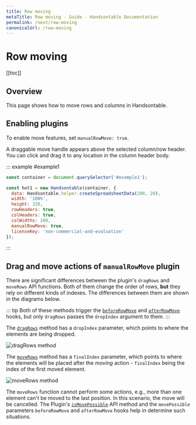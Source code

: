 ```yaml
---
title: Row moving
metaTitle: Row moving - Guide - Handsontable Documentation
permalink: /next/row-moving
canonicalUrl: /row-moving
---
```


# Row moving

[[toc]]

## Overview

This page shows how to move rows and columns in Handsontable.

## Enabling plugins

To enable move features, set `manualRowMove: true`.

A draggable move handle appears above the selected column/row header. You can click and drag it to any location in the column header body.

::: example #example1
```js
const container = document.querySelector('#example1');

const hot1 = new Handsontable(container, {
  data: Handsontable.helper.createSpreadsheetData(200, 20),
  width: '100%',
  height: 320,
  rowHeaders: true,
  colHeaders: true,
  colWidths: 100,
  manualRowMove: true,
  licenseKey: 'non-commercial-and-evaluation'
});
```
:::

## Drag and move actions of `manualRowMove` plugin

There are significant differences between the plugin's `dragRows` and `moveRows` API functions. Both of them change the order of rows, **but** they rely on different kinds of indexes. The differences between them are shown in the diagrams below. 

::: tip
Both of these methods trigger the [`beforeRowMove`](api/pluginHooks.md#beforerowmove) and [`afterRowMove`](api/pluginHooks.md#afterrowmove) hooks, but only `dragRows` passes the `dropIndex` argument to them.
:::

The [`dragRows`](api/plugins/manualRowMove/manualRowMove.md#dragrows) method has a `dropIndex` parameter, which points to where the elements are being dropped.

![dragRows method](/docs/img/drag_action.svg)


The [`moveRows`](api/plugins/manualRowMove/manualRowMove.md#moverows) method has a `finalIndex` parameter, which points to where the elements will be placed after the _moving_ action - `finalIndex` being the index of the first moved element.

![moveRows method](/docs/img/move_action.svg)

The `moveRows` function cannot perform some actions, e.g., more than one element can't be moved to the last position. In this scenario, the move will be cancelled. The Plugin's [`isMovePossible`](api/plugins/manualRowMove/manualRowMove.md#ismovepossible) API method and the `movePossible` parameters `beforeRowMove` and `afterRowMove` hooks help in determine such situations.

